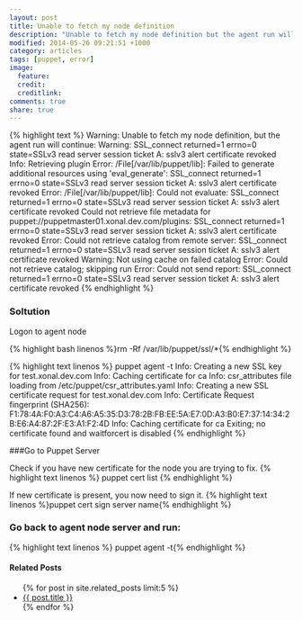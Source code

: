 ```yaml
---
layout: post
title: Unable to fetch my node definition
description: "Unable to fetch my node definition but the agent run will continue"
modified: 2014-05-26 09:21:51 +1000
category: articles
tags: [puppet, error]
image:
  feature: 
  credit: 
  creditlink: 
comments: true
share: true
---
```


{% highlight text %}
Warning: Unable to fetch my node definition, but the agent run will continue:
Warning: SSL_connect returned=1 errno=0 state=SSLv3 read server session ticket A: sslv3 alert certificate revoked
Info: Retrieving plugin
Error: /File[/var/lib/puppet/lib]: Failed to generate additional resources using 'eval_generate': SSL_connect returned=1 errno=0 state=SSLv3 read server session ticket A: sslv3 alert certificate revoked
Error: /File[/var/lib/puppet/lib]: Could not evaluate: SSL_connect returned=1 errno=0 state=SSLv3 read server session ticket A: sslv3 alert certificate revoked Could not retrieve file metadata for puppet://puppetmaster01.xonal.dev.com/plugins: SSL_connect returned=1 errno=0 state=SSLv3 read server session ticket A: sslv3 alert certificate revoked
Error: Could not retrieve catalog from remote server: SSL_connect returned=1 errno=0 state=SSLv3 read server session ticket A: sslv3 alert certificate revoked
Warning: Not using cache on failed catalog
Error: Could not retrieve catalog; skipping run
Error: Could not send report: SSL_connect returned=1 errno=0 state=SSLv3 read server session ticket A: sslv3 alert certificate revoked
{% endhighlight %}

### Soltution

Logon to agent node

{% highlight bash linenos %}rm -Rf /var/lib/puppet/ssl/*{% endhighlight %}

{% highlight text linenos %}
    puppet agent -t
	Info: Creating a new SSL key for test.xonal.dev.com
	Info: Caching certificate for ca
	Info: csr_attributes file loading from /etc/puppet/csr_attributes.yaml
	Info: Creating a new SSL certificate request for test.xonal.dev.com
	Info: Certificate Request fingerprint (SHA256): F1:78:4A:F0:A3:C4:A6:A5:35:D3:78:2B:FB:EE:5A:E7:0D:A3:B0:E7:37:14:34:2B:E6:A4:87:2F:E3:A1:F2:4D
	Info: Caching certificate for ca
	Exiting; no certificate found and waitforcert is disabled
	{% endhighlight %}

###Go to Puppet Server 

Check if you have new certificate for the node you are trying to fix.
{% highlight text linenos %} puppet cert list {% endhighlight %}

If new certificate is present, you now need to sign it.
{% highlight text linenos %}puppet cert sign server name{% endhighlight %}

### Go back to agent node server and run:

{% highlight text linenos %} puppet agent -t{% endhighlight %}

<h4>Related Posts</h4>
<ul>
  {% for post in site.related_posts limit:5 %}
  <li><a href="{{ post.url }}">{{ post.title }}</a></li>
  {% endfor %}
</ul>



